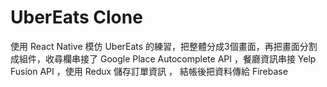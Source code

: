 # UberEats Clone

使用 React Native 模仿 UberEats 的練習，把整體分成3個畫面，再把畫面分割成組件，收尋欄串接了 Google Place Autocomplete API ，餐廳資訊串接 Yelp Fusion API ，使用 Redux 儲存訂單資訊 ， 結帳後把資料傳給 Firebase
